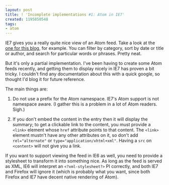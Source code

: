 ```yaml
---
layout: post
title: ! 'Incomplete implementations #1: Atom in IE7'
created: 1195850548
tags:
- atom
---
```

IE7 gives you a really quite nice view of an Atom feed. Take a look at the [one for this blog][1], for example. You can filter by category, sort by date or title or author, and search for particular words or phrases. Pretty neat.

[1]: http://www.jenitennison.com/blog/atom/feed "Jeni's Musings: Atom feed"

But it's only a partial implementation. I've been having to create some Atom feeds recently, and getting them to display nicely in IE7 has proven a bit tricky. I couldn't find any documentation about this with a quick google, so thought I'd blog it for future reference.

<!--break-->

The main things are:

 1. Do not use a prefix for the Atom namespace. IE7's Atom support is not namespace aware. (I gather this is a problem in a lot of Atom readers. Sigh.)

 2. If you don't embed the content in the entry then it will display the summary; to get a clickable link to the content, you must provide a `<link>` element whose `href` attribute points to that content. The `<link>` element mustn't have any other attributes on it, so don't add `rel="alternate"` or `type="application/xhtml+xml"`. Having a `src` on `<content>` will not give you a link.

If you want to support viewing the feed in IE6 as well, you need to provide a stylesheet to transform it into something nice. As long as the feed is served as XML, IE6 will interpret an `<?xml-stylesheet?>` PI correctly, and both IE7 and Firefox will ignore it (which is probably what you want, since both Firefox and IE7 have decent native rendering of Atom).
